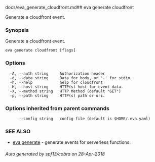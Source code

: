 docs/eva_generate_cloudfront.md## eva generate cloudfront

Generate a cloudfront event.

### Synopsis

Generate a cloudfront event.

```
eva generate cloudfront [flags]
```

### Options

```
  -A, --auth string     Authorization header
  -d, --data string     Data for body, or '-' for stdin.
  -h, --help            help for cloudfront
  -H, --host string     HTTP(s) host for event data.
  -X, --method string   HTTP Method (default "GET")
  -p, --path string     HTTP(s) path or uri.
```

### Options inherited from parent commands

```
      --config string   config file (default is $HOME/.eva.yaml)
```

### SEE ALSO

* [eva generate](eva_generate.md)	 - generate events for serverless functions.

###### Auto generated by spf13/cobra on 28-Apr-2018
